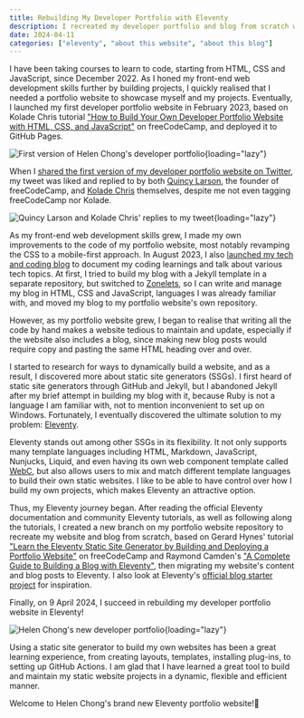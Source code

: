```yaml
---
title: Rebuilding My Developer Portfolio with Eleventy
description: I recreated my developer portfolio and blog from scratch with Eleventy.
date: 2024-04-11
categories: ["eleventy", "about this website", "about this blog"]
---
```


I have been taking courses to learn to code, starting from HTML, CSS and JavaScript, since December 2022. As I honed my front-end web development skills further by building projects, I quickly realised that I needed a portfolio website to showcase myself and my projects. Eventually, I launched my first developer portfolio website in February 2023, based on Kolade Chris tutorial ["How to Build Your Own Developer Portfolio Website with HTML, CSS, and JavaScript"](https://www.freecodecamp.org/news/how-to-build-a-developer-portfolio-website/) on freeCodeCamp, and deployed it to GitHub Pages.

![First version of Helen Chong's developer portfolio](/assets/images/posts/rebuilding-my-developer-portfolio-with-eleventy/Helen-Chong-portfolio-old.avif){loading="lazy"}

When I [shared the first version of my developer portfolio website on Twitter](https://twitter.com/helen_clx/status/1621696817795854336), my tweet was liked and replied to by both [Quincy Larson](https://twitter.com/ossia/status/1621729431009071104), the founder of freeCodeCamp, and [Kolade Chris](https://twitter.com/Ksound22/status/1621739428057079808) themselves, despite me not even tagging freeCodeCamp nor Kolade.

![Quincy Larson and Kolade Chris' replies to my tweet](/assets/images/posts/rebuilding-my-developer-portfolio-with-eleventy/Quincy-Larson-Kolade-Chris-tweet-replies.avif){loading="lazy"}

As my front-end web development skills grew, I made my own improvements to the code of my portfolio website, most notably revamping the CSS to a mobile-first approach. In August 2023, I also [launched my tech and coding blog](../2023-08-21-Welcome-to-Helen-Codes) to document my coding learnings and talk about various tech topics. At first, I tried to build my blog with a Jekyll template in a separate repository, but switched to [Zonelets](https://zonelets.net/), so I can write and manage my blog in HTML, CSS and JavaScript, languages I was already familiar with, and moved my blog to my portfolio website's own repository.

However, as my portfolio website grew, I began to realise that writing all the code by hand makes a website tedious to maintain and update, especially if the website also includes a blog, since making new blog posts would require copy and pasting the same HTML heading over and over.

I started to research for ways to dynamically build a website, and as a result, I discovered more about static site generators (SSGs). I first heard of static site generators through GitHub and Jekyll, but I abandoned Jekyll after my brief attempt in building my blog with it, because Ruby is not a language I am familiar with, not to mention inconvenient to set up on Windows. Fortunately, I eventually discovered the ultimate solution to my problem: [Eleventy](https://www.11ty.dev/).

Eleventy stands out among other SSGs in its flexibility. It not only supports many template languages including HTML, Markdown, JavaScript, Nunjucks, Liquid, and even having its own web component template called [WebC](https://www.11ty.dev/docs/languages/webc/), but also allows users to mix and match different template languages to build their own static websites. I like to be able to have control over how I build my own projects, which makes Eleventy an attractive option.

Thus, my Eleventy journey began. After reading the official Eleventy documentation and community Eleventy tutorials, as well as following along the tutorials, I created a new branch on my portfolio website repository to recreate my website and blog from scratch, based on Gerard Hynes' tutorial ["Learn the Eleventy Static Site Generator by Building and Deploying a Portfolio Website"](https://www.freecodecamp.org/news/learn-eleventy/) on freeCodeCamp and Raymond Camden's ["A Complete Guide to Building a Blog with Eleventy"](https://cfjedimaster.github.io/eleventy-blog-guide/guide.html), then migrating my website's content and blog posts to Eleventy. I also look at Eleventy's [official blog starter project](https://github.com/11ty/eleventy-base-blog) for inspiration.

Finally, on 9 April 2024, I succeed in rebuilding my developer portfolio website in Eleventy!

![Helen Chong's new developer portfolio](/assets/images/posts/rebuilding-my-developer-portfolio-with-eleventy/Helen-Chong-portfolio-eleventy.avif){loading="lazy"}

Using a static site generator to build my own websites has been a great learning experience, from creating layouts, templates, installing plug-ins, to setting up GitHub Actions. I am glad that I have learned a great tool to build and maintain my static website projects in a dynamic, flexible and efficient manner.

Welcome to Helen Chong's brand new Eleventy portfolio website!🎉